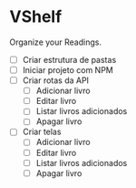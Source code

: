 # VShelf
Organize your Readings.

- [ ] Criar estrutura de pastas
- [ ] Iniciar projeto com NPM
- [ ] Criar rotas da API
  - [ ] Adicionar livro
  - [ ] Editar livro
  - [ ] Listar livros adicionados
  - [ ] Apagar livro
- [ ] Criar telas
  - [ ] Adicionar livro
  - [ ] Editar livro
  - [ ] Listar livros adicionados
  - [ ] Apagar livro
